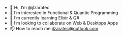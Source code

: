 - 👋 Hi, I’m @jlzaratec
- 👀 I’m interested in Functional & Quantic Programming
- 🌱 I’m currently learning Elixir & Q#
- 💞️ I’m looking to collaborate on Web & Desktops Apps
- 📫 How to reach me jlzaratec@outlook.com

<!---
jlzaratec/jlzaratec is a ✨ special ✨ repository because its `README.md` (this file) appears on your GitHub profile.
You can click the Preview link to take a look at your changes.
--->
